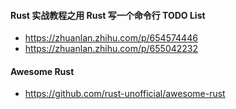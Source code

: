 
#### Rust 实战教程之用 Rust 写一个命令行 TODO List
- https://zhuanlan.zhihu.com/p/654574446
- https://zhuanlan.zhihu.com/p/655042232

#### Awesome Rust
- https://github.com/rust-unofficial/awesome-rust